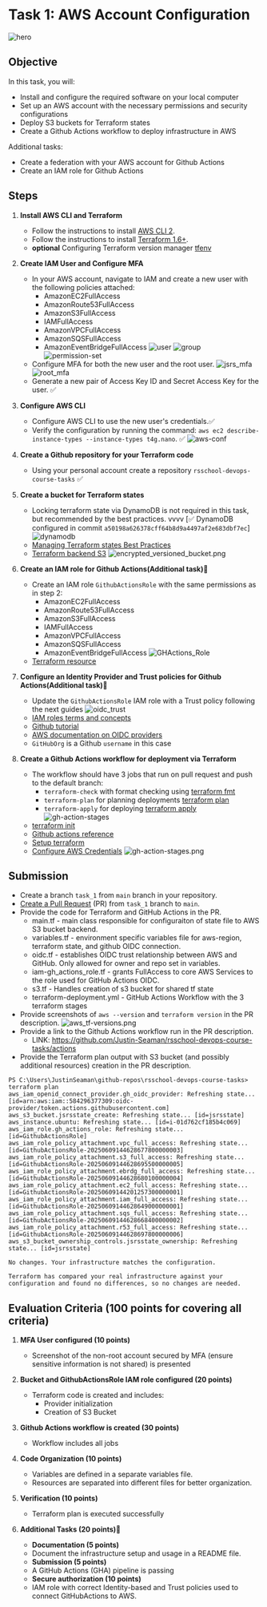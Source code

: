 # Task 1: AWS Account Configuration

![hero](/.visual_assets/task_1.png)

## Objective

In this task, you will:

- Install and configure the required software on your local computer
- Set up an AWS account with the necessary permissions and security configurations
- Deploy S3 buckets for Terraform states
- Create a Github Actions workflow to deploy infrastructure in AWS

Additional tasks:

- Create a federation with your AWS account for Github Actions
- Create an IAM role for Github Actions

## Steps

1. **Install AWS CLI and Terraform**

   - Follow the instructions to install [AWS CLI 2](https://docs.aws.amazon.com/cli/latest/userguide/getting-started-install.html).
   - Follow the instructions to install [Terraform 1.6+](https://developer.hashicorp.com/terraform/install?product_intent=terraform).
   - **optional** Configuring Terraform version manager [tfenv](https://github.com/tfutils/tfenv)

2. **Create IAM User and Configure MFA**

   - In your AWS account, navigate to IAM and create a new user with the following policies attached:
     - AmazonEC2FullAccess
     - AmazonRoute53FullAccess
     - AmazonS3FullAccess
     - IAMFullAccess
     - AmazonVPCFullAccess
     - AmazonSQSFullAccess
     - AmazonEventBridgeFullAccess
![user](/.visual_assets/user.png)
![group](/.visual_assets/group.png)
![permission-set](/.visual_assets/permission-set.png)
   - Configure MFA for both the new user and the root user.
![jsrs_mfa](/.visual_assets/jsrs_mfa.png)
![root_mfa](/.visual_assets/root_mfa.png)
   - Generate a new pair of Access Key ID and Secret Access Key for the user.
✅ 
3. **Configure AWS CLI**

   - Configure AWS CLI to use the new user's credentials.✅ 
   - Verify the configuration by running the command: `aws ec2 describe-instance-types --instance-types t4g.nano`. ✅ 
   ![aws-conf](/.visual_assets/aws-conf.png)

4. **Create a Github repository for your Terraform code**

   - Using your personal account create a repository `rsschool-devops-course-tasks` ✅ 

5. **Create a bucket for Terraform states**

   - Locking terraform state via DynamoDB is not required in this task, but recommended by the best practices. vvvv [✅ DynamoDB configured in commit `a50198a626378cff64b8d9a4497af2e683dbf7ec`]
   ![dynamodb](/.visual_assets/dynamodb.png)
   - [Managing Terraform states Best Practices](https://spacelift.io/blog/terraform-s3-backend)
   - [Terraform backend S3](https://developer.hashicorp.com/terraform/language/backend/s3)
![encrypted_versioned_bucket.png](/.visual_assets/encrypted_versioned_bucket.png)

6. **Create an IAM role for Github Actions(Additional task)💫**

   - Create an IAM role `GithubActionsRole` with the same permissions as in step 2:
     - AmazonEC2FullAccess
     - AmazonRoute53FullAccess
     - AmazonS3FullAccess
     - IAMFullAccess
     - AmazonVPCFullAccess
     - AmazonSQSFullAccess
     - AmazonEventBridgeFullAccess
     ![GHActions_Role](/.visual_assets/GHActions_Role.png)
   - [Terraform resource](https://registry.terraform.io/providers/hashicorp/aws/latest/docs/resources/iam_role)

7. **Configure an Identity Provider and Trust policies for Github Actions(Additional task)💫**

   - Update the `GithubActionsRole` IAM role with a Trust policy following the next guides
   ![oidc_trust](/.visual_assets/oidc_trust.png)
   - [IAM roles terms and concepts](https://docs.aws.amazon.com/IAM/latest/UserGuide/id_roles.html#id_roles_terms-and-concepts)
   - [Github tutorial](https://docs.github.com/en/actions/security-for-github-actions/security-hardening-your-deployments/configuring-openid-connect-in-amazon-web-services)
   - [AWS documentation on OIDC providers](https://docs.aws.amazon.com/IAM/latest/UserGuide/id_roles_create_for-idp_oidc.html#idp_oidc_Create_GitHub)
   - `GitHubOrg` is a Github `username` in this case


8. **Create a Github Actions workflow for deployment via Terraform**
   - The workflow should have 3 jobs that run on pull request and push to the default branch:
     - `terraform-check` with format checking using [terraform fmt](https://developer.hashicorp.com/terraform/cli/commands/fmt)
     - `terraform-plan` for planning deployments [terraform plan](https://developer.hashicorp.com/terraform/cli/commands/plan)
     - `terraform-apply` for deploying [terraform apply](https://developer.hashicorp.com/terraform/cli/commands/apply)
     ![gh-action-stages](/.visual_assets/gh-action-stages.png)
   - [terraform init](https://developer.hashicorp.com/terraform/cli/commands/init)
   - [Github actions reference](https://docs.github.com/en/actions/writing-workflows/workflow-syntax-for-github-actions)
   - [Setup terraform](https://github.com/hashicorp/setup-terraform)
   - [Configure AWS Credentials](https://github.com/aws-actions/configure-aws-credentials)
![gh-action-stages.png](/.visual_assets/gh-action-stages.png)
## Submission

- Create a branch `task_1` from `main` branch in your repository.
- [Create a Pull Request](https://docs.github.com/en/pull-requests/collaborating-with-pull-requests/proposing-changes-to-your-work-with-pull-requests/creating-a-pull-request) (PR) from `task_1` branch to `main`.
- Provide the code for Terraform and GitHub Actions in the PR.
    + main.tf - main class responsible for configuraiton of state file to AWS S3 bucket backend.
    + variables.tf - environment specific variables file for aws-region, terraform state, and github OIDC connection.
    + oidc.tf - establishes OIDC trust relationship between AWS and GitHub. Only allowed for owner and repo set in variables.
    + iam-gh_actions_role.tf - grants FullAccess to core AWS Services to the role used for GitHub Actions OIDC.
    + s3.tf - Handles creation of s3 bucket for shared tf state
    + terraform-deployment.yml - GitHub Actions Workflow with the 3 terraform stages
- Provide screenshots of `aws --version` and `terraform version` in the PR description.
![aws_tf-versions.png](/.visual_assets/aws_tf-versions.png)
- Provide a link to the Github Actions workflow run in the PR description.
    + LINK: https://github.com/Justin-Seaman/rsschool-devops-course-tasks/actions
- Provide the Terraform plan output with S3 bucket (and possibly additional resources) creation in the PR description.

``` 
PS C:\Users\JustinSeaman\github-repos\rsschool-devops-course-tasks> terraform plan
aws_iam_openid_connect_provider.gh_oidc_provider: Refreshing state... [id=arn:aws:iam::584296377309:oidc-provider/token.actions.githubusercontent.com]                                                                                                                            
aws_s3_bucket.jsrsstate_create: Refreshing state... [id=jsrsstate]                                                                       
aws_instance.ubuntu: Refreshing state... [id=i-01d762cf185b4c069]                                                                        
aws_iam_role.gh_actions_role: Refreshing state... [id=GithubActionsRole]                                                                 
aws_iam_role_policy_attachment.vpc_full_access: Refreshing state... [id=GithubActionsRole-20250609144628677800000003]                    
aws_iam_role_policy_attachment.s3_full_access: Refreshing state... [id=GithubActionsRole-20250609144628695500000005]                     
aws_iam_role_policy_attachment.ebrdg_full_access: Refreshing state... [id=GithubActionsRole-20250609144628680100000004]
aws_iam_role_policy_attachment.ec2_full_access: Refreshing state... [id=GithubActionsRole-20250609144201257300000001]
aws_iam_role_policy_attachment.iam_full_access: Refreshing state... [id=GithubActionsRole-20250609144628649000000001]
aws_iam_role_policy_attachment.sqs_full_access: Refreshing state... [id=GithubActionsRole-20250609144628668400000002]
aws_iam_role_policy_attachment.r53_full_access: Refreshing state... [id=GithubActionsRole-20250609144628697800000006]
aws_s3_bucket_ownership_controls.jsrsstate_ownership: Refreshing state... [id=jsrsstate]

No changes. Your infrastructure matches the configuration.

Terraform has compared your real infrastructure against your configuration and found no differences, so no changes are needed.
```

## Evaluation Criteria (100 points for covering all criteria)

1. **MFA User configured (10 points)**

   - Screenshot of the non-root account secured by MFA (ensure sensitive information is not shared) is presented

2. **Bucket and GithubActionsRole IAM role configured (20 points)**

   - Terraform code is created and includes:
     - Provider initialization
     - Creation of S3 Bucket

3. **Github Actions workflow is created (30 points)**

   - Workflow includes all jobs

4. **Code Organization (10 points)**

   - Variables are defined in a separate variables file.
   - Resources are separated into different files for better organization.

5. **Verification (10 points)**

   - Terraform plan is executed successfully

6. **Additional Tasks (20 points)💫**
   - **Documentation (5 points)**
   - Document the infrastructure setup and usage in a README file.
   - **Submission (5 points)**
   - A GitHub Actions (GHA) pipeline is passing
   - **Secure authorization (10 points)**
   - IAM role with correct Identity-based and Trust policies used to connect GitHubActions to AWS.